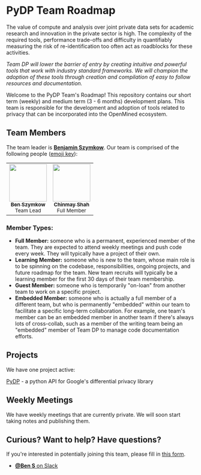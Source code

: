 # PyDP Team Roadmap

The value of compute and analysis over joint private data sets for academic research and innovation in the private sector is high. The complexity of the required tools, performance trade-offs and difficulty in quantifiably measuring the risk of re-identification too often act as roadblocks for these activities.

*Team DP will lower the barrier of entry by creating intuitive and powerful tools that work with industry standard frameworks. We will champion the adoption of these tools through creation and compilation of easy to follow resources and documentation.*

Welcome to the PyDP Team's Roadmap! This repository contains our short term (weekly) and medium term (3 - 6 months) development plans. This team is responsible for the development and adoption of tools related to privacy that can be incorporated into the OpenMined ecosystem.

## Team Members

The team leader is [**Benjamin Szymkow**](https://github.com/simcof). Our team is comprised of the following people ([emoji key](https://allcontributors.org/docs/en/emoji-key)):

<table>
  <tr>
    <td align="center">
      <a href="https://github.com/simcof">
        <img src="https://avatars0.githubusercontent.com/u/3870892?s=400&v=4" width="100px;" alt="">
        <br /><sub><b>Ben Szymkow</b></sub></a><br />
        <sub>Team Lead</sub>
      </a>
    </td>
    <td align="center">
      <a href="https://https://github.com/chinmayshah99">
        <img src="https://avatars2.githubusercontent.com/u/10958613?v=4" width="100px;" alt="">
        <br /><sub><b>Chinmay Shah</b></sub></a><br />
        <sub>Full Member</sub>
      </a>
    </td>
  </tr>
</table>


### Member Types: 

- **Full Member:** someone who is a permanent, experienced member of the team. They are expected to attend weekly meetings and push code every week. They will typically have a project of their own.
- **Learning Member:** someone who is new to the team, whose main role is to be spinning on the codebase, responsibilities, ongoing projects, and future roadmap for the team. New team recruits will typically be a learning member for the first 30 days of their team membership.
- **Guest Member:** someone who is temporarily "on-loan" from another team to work on a specific project.
- **Embedded Member:** someone who is actually a full member of a different team, but who is permanently "embedded" within our team to facilitate a specific long-term collaboration. For example, one team's member can be an embedded member in another team if there's always lots of cross-collab, such as a member of the writing team being an "embedded" member of Team DP to manage code documentation efforts.

## Projects

We have one project active:

[PyDP](https://github.com/OpenMined/PyDP) - a python API for Google's differential privacy library

## Weekly Meetings

We have weekly meetings that are currently private. We will soon start taking notes and publishing them.

## Curious? Want to help? Have questions?

If you're interested in potentially joining this team, please fill in [this form](https://docs.google.com/forms/d/1XXlPDBkV2xOZmMZMSyw-_KAAjs93CLWmp4Gb0Ql-s_g).

- [**@Ben S** on Slack](https://app.slack.com/client/T6963A864/C69RB18LA/user_profile/UH8KV0KU0)
